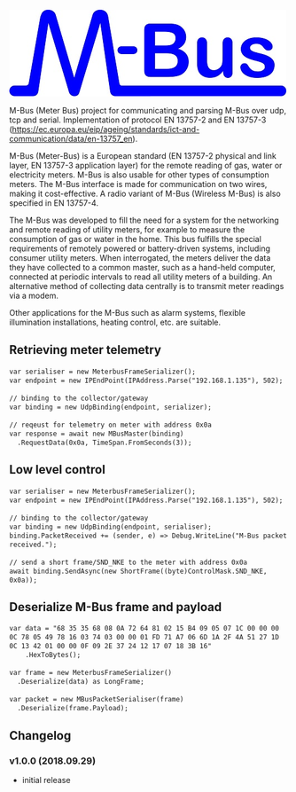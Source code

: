 ![record screenshot](MBusLogo240.jpg)

M-Bus (Meter Bus) project for communicating and parsing M-Bus over udp, tcp and serial. Implementation of protocol EN 13757-2 and EN 13757-3 (https://ec.europa.eu/eip/ageing/standards/ict-and-communication/data/en-13757_en). 

M-Bus (Meter-Bus) is a European standard (EN 13757-2 physical and link layer, EN 13757-3 application layer) for the remote reading of gas, water or electricity meters. M-Bus is also usable for other types of consumption meters. The M-Bus interface is made for communication on two wires, making it cost-effective. A radio variant of M-Bus (Wireless M-Bus) is also specified in EN 13757-4.

The M-Bus was developed to fill the need for a system for the networking and remote reading of utility meters, for example to measure the consumption of gas or water in the home. This bus fulfills the special requirements of remotely powered or battery-driven systems, including consumer utility meters. When interrogated, the meters deliver the data they have collected to a common master, such as a hand-held computer, connected at periodic intervals to read all utility meters of a building. An alternative method of collecting data centrally is to transmit meter readings via a modem.

Other applications for the M-Bus such as alarm systems, flexible illumination installations, heating control, etc. are suitable.

## Retrieving meter telemetry

```
var serialiser = new MeterbusFrameSerializer();
var endpoint = new IPEndPoint(IPAddress.Parse("192.168.1.135"), 502);

// binding to the collector/gateway
var binding = new UdpBinding(endpoint, serializer);

// reqeust for telemetry on meter with address 0x0a
var response = await new MBusMaster(binding)
  .RequestData(0x0a, TimeSpan.FromSeconds(3));
```

## Low level control

```
var serialiser = new MeterbusFrameSerializer();
var endpoint = new IPEndPoint(IPAddress.Parse("192.168.1.135"), 502);

// binding to the collector/gateway
var binding = new UdpBinding(endpoint, serialiser);
binding.PacketReceived += (sender, e) => Debug.WriteLine("M-Bus packet received.");
    
// send a short frame/SND_NKE to the meter with address 0x0a
await binding.SendAsync(new ShortFrame((byte)ControlMask.SND_NKE, 0x0a));
```

## Deserialize M-Bus frame and payload

```
var data = "68 35 35 68 08 0A 72 64 81 02 15 B4 09 05 07 1C 00 00 00 0C 78 05 49 78 16 03 74 03 00 00 01 FD 71 A7 06 6D 1A 2F 4A 51 27 1D 0C 13 42 01 00 00 0F 09 2E 37 24 12 17 07 18 3B 16"
    .HexToBytes();

var frame = new MeterbusFrameSerializer()
  .Deserialize(data) as LongFrame;

var packet = new MBusPacketSerialiser(frame)
  .Deserialize(frame.Payload);
```

## Changelog

### v1.0.0 (2018.09.29)
* initial release

